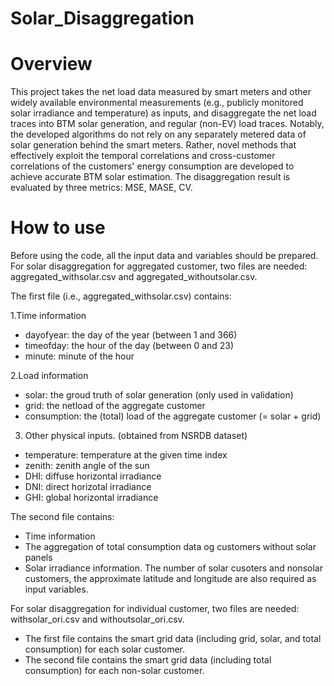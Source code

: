 # Solar_Disaggregation
# Overview 
This project takes the net load data measured by smart meters and other widely available environmental measurements (e.g., publicly monitored solar irradiance and temperature) as inputs, and disaggregate the net load traces into BTM solar generation, and regular (non-EV) load traces. Notably, the developed algorithms do not rely on any separately metered data of solar generation behind the smart meters. Rather, novel methods that effectively exploit the temporal correlations and cross-customer correlations of the customers' energy consumption are developed to achieve accurate BTM solar estimation. The disaggregation result is evaluated by three metrics: MSE, MASE, CV.
# How to use
Before using the code, all the input data and variables should be prepared. 
For solar disaggregation for aggregated customer, two files are needed: aggregated_withsolar.csv and aggregated_withoutsolar.csv. 

The first file (i.e., aggregated_withsolar.csv) contains:
  
  1.Time information 
  - dayofyear: the day of the year (between 1 and 366)
  - timeofday: the hour of the day (between 0 and 23)
  - minute: minute of the hour
  
  2.Load information
  - solar: the groud truth of solar generation (only used in validation)
  - grid: the netload of the aggregate customer 
  - consumption: the (total) load of the aggregate customer (= solar + grid)
  
  3. Other physical inputs. (obtained from NSRDB dataset)
  - temperature: temperature at the given time index
  - zenith: zenith angle of the sun
  - DHI: diffuse horizontal irradiance
  - DNI: direct horizotal irradiance
  - GHI: global horizontal irradiance

The second file contains:
- Time information 
- The aggregation of total consumption data og customers without solar panels 
- Solar irradiance information. 
The number of solar cusoters and nonsolar customers, the approximate latitude and longitude are also required as input variables.

For solar disaggregation for individual customer, two files are needed: withsolar_ori.csv and withoutsolar_ori.csv. 
- The first file contains the smart grid data (including grid, solar, and total consumption) for each solar customer. 
- The second file contains the smart grid data (including total consumption) for each non-solar customer. 

